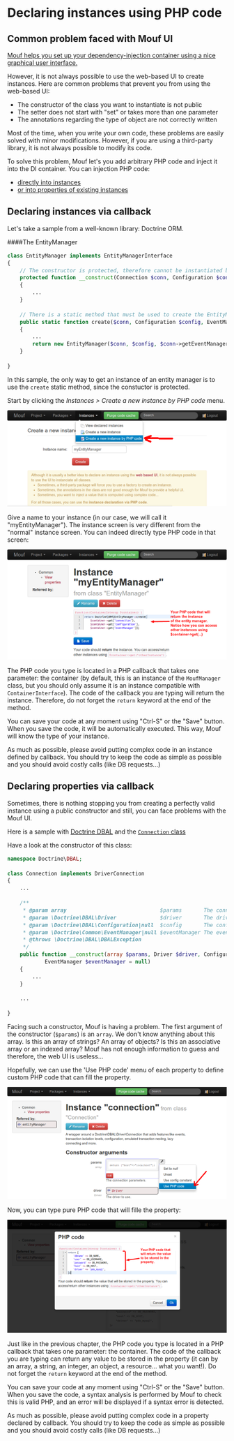 Declaring instances using PHP code
==================================

Common problem faced with Mouf UI
---------------------------------

[Mouf helps you set up your dependency-injection container using a nice graphical user interface.](mouf_di_ui.md)

However, it is not always possible to use the web-based UI to create instances. Here are common problems that
prevent you from using the web-based UI:

- The constructor of the class you want to instantiate is not public
- The setter does not start with "set" or takes more than one parameter
- The annotations regarding the type of object are not correctly written

<div class="alert alert-info">Most of the time, when you write your own code, these problems are easily solved
with minor modifications. However, if you are using a third-party
library, it is not always possible to modify its code.</div>


To solve this problem, Mouf let's you add arbitrary PHP code and inject it into the DI container.
You can injection PHP code:

- [directly into instances](#instancesviacallback)
- [or into properties of existing instances](#propertiesviacallback)

<a id="instancesviacallback"></a>
Declaring instances via callback
--------------------------------

Let's take a sample from a well-known library: Doctrine ORM.

####The EntityManager
```php
class EntityManager implements EntityManagerInterface
{
	// The constructor is protected, therefore cannot be instantiated by Mouf
    protected function __construct(Connection $conn, Configuration $config, EventManager $eventManager)
    {
		...
    }

	// There is a static method that must be used to create the EntityManager
    public static function create($conn, Configuration $config, EventManager $eventManager = null)
    {
		...
        return new EntityManager($conn, $config, $conn->getEventManager());
    }

}
```

In this sample, the only way to get an instance of an entity manager is to use the `create` static method, since
the constuctor is protected.

Start by clicking the _Instances > Create a new instance by PHP code_ menu.

![menu](images/create_instance_by_php_code_menu.png)

Give a name to your instance (in our case, we will call it "myEntityManager").
The instance screen is very different from the "normal" instance screen. You can indeed directly type
PHP code in that screen:

![Instance creation by PHP code](images/create_instance_by_php_code.png)

The PHP code you type is located in a PHP callback that takes one parameter: the container (by default, this
is an instance of the `MoufManager` class, but you should only assume it is an instance compatible with
`ContainerInterface`).
The code of the callback you are typing will return the instance. Therefore, do not forget the `return` keyword
at the end of the method.

You can save your code at any moment using "Ctrl-S" or the "Save" button.
When you save the code, it will be automatically executed. This way, Mouf will know the type of your
instance.

As much as possible, please avoid putting complex code in an instance defined by callback.
You should try to keep the code as simple as possible and you should avoid costly calls (like DB requests...)

<a id="propertiesviacallback"></a>
Declaring properties via callback
---------------------------------

Sometimes, there is nothing stopping you from creating a perfectly valid instance using a public constructor
and still, you can face problems with the Mouf UI.

Here is a sample with [Doctrine DBAL](http://www.doctrine-project.org/projects/dbal.html) and the 
[`Connection` class](https://github.com/doctrine/dbal/blob/master/lib/Doctrine/DBAL/Connection.php#L200)

Have a look at the constructor of this class:

```php
namespace Doctrine\DBAL;

class Connection implements DriverConnection
{
    ...
    
    /**
     * @param array                              $params       The connection parameters.
     * @param \Doctrine\DBAL\Driver              $driver       The driver to use.
     * @param \Doctrine\DBAL\Configuration|null  $config       The configuration, optional.
     * @param \Doctrine\Common\EventManager|null $eventManager The event manager, optional.
     * @throws \Doctrine\DBAL\DBALException
     */
    public function __construct(array $params, Driver $driver, Configuration $config = null,
            EventManager $eventManager = null)
    {
        ...
    }
    
    ...

}
```

Facing such a constructor, Mouf is having a problem. The first argument of the constructor (`$params`)
is an `array`. We don't know anything about this array. Is this an array of strings? An array of objects?
Is this an associative array or an indexed array? Mouf has not enough information to guess and therefore, the
web UI is useless...

Hopefully, we can use the 'Use PHP code' menu of each property to define custom PHP code that can fill the property.

![Use PHP code menu item](images/define_property_by_php_code_menu.png)

Now, you can type pure PHP code that will fille the property:

![Use PHP code menu](images/define_property_by_php_code.png)

Just like in the previous chapter, the PHP code you type is located in a PHP callback that takes one parameter: 
the container.
The code of the callback you are typing can return any value to be stored in the property (it can
by an array, a string, an integer, an object, a resource... what you want!). Do not forget the `return` keyword
at the end of the method.

You can save your code at any moment using "Ctrl-S" or the "Save" button.
When you save the code, a syntax analysis is performed by Mouf to check this is valid PHP, and an error will
be displayed if a syntax error is detected.

As much as possible, please avoid putting complex code in a property declared by callback.
You should try to keep the code as simple as possible and you should avoid costly calls (like DB requests...)
